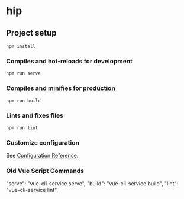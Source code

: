 # hip

## Project setup
```
npm install
```

### Compiles and hot-reloads for development
```
npm run serve
```

### Compiles and minifies for production
```
npm run build
```

### Lints and fixes files
```
npm run lint
```

### Customize configuration
See [Configuration Reference](https://cli.vuejs.org/config/).


### Old Vue Script Commands
 "serve": "vue-cli-service serve",
     "build": "vue-cli-service build",
     "lint": "vue-cli-service lint",